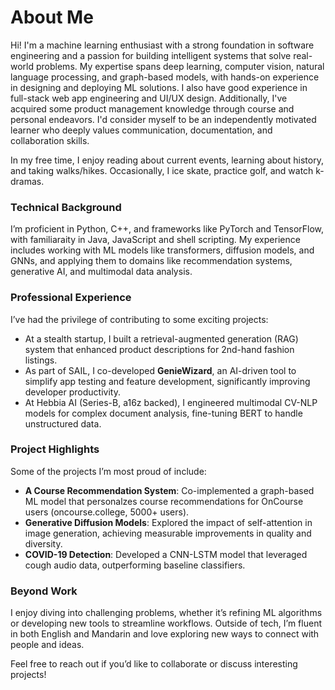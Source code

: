 # About Me

Hi! I'm a machine learning enthusiast with a strong foundation in software engineering and a passion for building intelligent systems that solve real-world problems. My expertise spans deep learning, computer vision, natural language processing, and graph-based models, with hands-on experience in designing and deploying ML solutions. I also have good experience in full-stack web app engineering and UI/UX design. Additionally, I've acquired some product management knowledge through course and personal endeavors. I'd consider myself to be an independently motivated learner who deeply values communication, documentation, and collaboration skills.

In my free time, I enjoy reading about current events, learning about history, and taking walks/hikes. Occasionally, I ice skate, practice golf, and watch k-dramas.

### Technical Background

I’m proficient in Python, C++, and frameworks like PyTorch and TensorFlow, with familiaraity in Java, JavaScript and shell scripting. My experience includes working with ML models like transformers, diffusion models, and GNNs, and applying them to domains like recommendation systems, generative AI, and multimodal data analysis.

### Professional Experience

I’ve had the privilege of contributing to some exciting projects:

- At a stealth startup, I built a retrieval-augmented generation (RAG) system that enhanced product descriptions for 2nd-hand fashion listings.
- As part of SAIL, I co-developed **GenieWizard**, an AI-driven tool to simplify app testing and feature development, significantly improving developer productivity.
- At Hebbia AI (Series-B, a16z backed), I engineered multimodal CV-NLP models for complex document analysis, fine-tuning BERT to handle unstructured data.

### Project Highlights

Some of the projects I’m most proud of include:

- **A Course Recommendation System**: Co-implemented a graph-based ML model that personalzes course recommendations for OnCourse users (oncourse.college, 5000+ users).
- **Generative Diffusion Models**: Explored the impact of self-attention in image generation, achieving measurable improvements in quality and diversity.
- **COVID-19 Detection**: Developed a CNN-LSTM model that leveraged cough audio data, outperforming baseline classifiers.

### Beyond Work

I enjoy diving into challenging problems, whether it’s refining ML algorithms or developing new tools to streamline workflows. Outside of tech, I’m fluent in both English and Mandarin and love exploring new ways to connect with people and ideas.

Feel free to reach out if you’d like to collaborate or discuss interesting projects!
